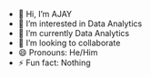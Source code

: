 - 👋 Hi, I’m AJAY
- 👀 I’m interested in Data Analytics
- 🌱 I’m currently Data Analytics
- 💞️ I’m looking to collaborate 
- 😄 Pronouns: He/Him
- ⚡ Fun fact: Nothing

<!---
kpajay3570/kpajay3570 is a ✨ special ✨ repository because its `README.md` (this file) appears on your GitHub profile.
You can click the Preview link to take a look at your changes.
--->
